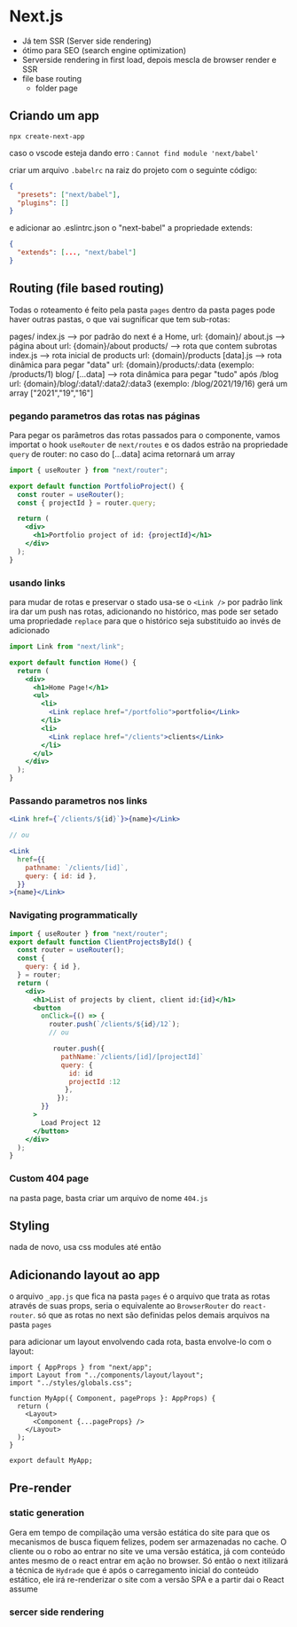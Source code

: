 # Next.js 
* Já tem SSR (Server side rendering)
* ótimo para SEO (search engine optimization)
* Serverside rendering  in first load, depois mescla de browser render e SSR
* file base routing
  * folder page

## Criando um app
`npx create-next-app`

caso o vscode esteja dando erro : `Cannot find module 'next/babel'`

criar um arquivo `.babelrc` na raiz do projeto com o seguinte código:
```json
{
  "presets": ["next/babel"],
  "plugins": []
}

```
e adicionar ao .eslintrc.json o "next-babel" a propriedade extends:
```json
{
  "extends": [..., "next/babel"]
}
```

## Routing (file based routing)
Todas o roteamento é feito pela pasta `pages`
dentro da pasta pages pode haver outras pastas, o que vai sugnificar que tem sub-rotas:

pages/
  index.js    --> por padrão do next é a Home,                      url: {domain}/
  about.js    --> página about                                      url: {domain}/about
  products/   --> rota que contem subrotas       
    index.js  --> rota inicial de products                          url: {domain}/products
    [data].js --> rota dinâmica para pegar "data"                   url: {domain}/products/:data (exemplo: /products/1) 
  blog/
    [...data] --> rota dinâmica para pegar "tudo" após /blog        url: {domain}/blog/:data1/:data2/:data3 (exemplo: /blog/2021/19/16) gerá um array ["2021","19","16"]

### pegando parametros das rotas nas páginas
Para pegar os parâmetros das rotas passados para o componente, vamos importat o hook `useRouter` de `next/routes` e os dados estrão na propriedade `query` de router:
no caso do [...data] acima retornará um array

```jsx
import { useRouter } from "next/router";

export default function PortfolioProject() {
  const router = useRouter();
  const { projectId } = router.query;

  return (
    <div>
      <h1>Portfolio project of id: {projectId}</h1>
    </div>
  );
}
```

### usando links
para mudar de rotas e preservar o stado usa-se o `<Link />`
por padrão link ira dar um push nas rotas, adicionando no histórico, mas pode ser setado uma propriedade `replace` para que o histórico seja substituido ao invés de adicionado

```jsx
import Link from "next/link";

export default function Home() {
  return (
    <div>
      <h1>Home Page!</h1>
      <ul>
        <li>
          <Link replace href="/portfolio">portfolio</Link>
        </li>
        <li>
          <Link replace href="/clients">clients</Link>
        </li>
      </ul>
    </div>
  );
}

```

### Passando parametros nos links
```jsx
<Link href={`/clients/${id}`}>{name}</Link>

// ou

<Link
  href={{
    pathname: `/clients/[id]`,
    query: { id: id },
  }}
>{name}</Link>
```

### Navigating programmatically

```jsx
import { useRouter } from "next/router";
export default function ClientProjectsById() {
  const router = useRouter();
  const {
    query: { id },
  } = router;
  return (
    <div>
      <h1>List of projects by client, client id:{id}</h1>
      <button
        onClick={() => {
          router.push(`/clients/${id}/12`);
          // ou

           router.push({ 
             pathName:`/clients/[id]/[projectId]`
             query: { 
               id: id 
               projectId :12
              },
            });
        }}
      >
        Load Project 12
      </button>
    </div>
  );
}

```
### Custom 404 page
na pasta page, basta criar um arquivo de nome `404.js`

## Styling
nada de novo, usa css modules até então

## Adicionando layout ao app
o arquivo `_app.js` que fica na pasta `pages` é o arquivo que trata as rotas através de suas props, seria o equivalente ao `BrowserRouter` do `react-router`. só que as rotas no next são definidas pelos demais arquivos na pasta `pages`

para adicionar um layout envolvendo cada rota, basta envolve-lo com o layout:

```tsx
import { AppProps } from "next/app";
import Layout from "../components/layout/layout";
import "../styles/globals.css";

function MyApp({ Component, pageProps }: AppProps) {
  return (
    <Layout>
      <Component {...pageProps} />
    </Layout>
  );
}

export default MyApp;
```

## Pre-render
### static generation
Gera em tempo de compilação uma versão estática do site para que os mecanismos de busca fiquem felizes, podem ser armazenadas no cache.
O cliente ou o robo ao entrar no site ve uma versão estática, já com conteúdo antes mesmo de o react entrar em ação no browser. Só então o next itilizará a técnica de `Hydrade` que é após o carregamento inicial do conteúdo estático, ele irá re-renderizar o site com a versão SPA e a partir dai o React assume

### sercer side rendering